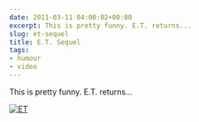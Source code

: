 ```yaml
---
date: 2011-03-11 04:00:02+00:00
excerpt: This is pretty funny. E.T. returns...
slug: et-sequel
title: E.T. Sequel
tags:
- humour
- video
---
```


This is pretty funny. E.T. returns... 


[![ET](http://img.youtube.com/vi/fMW3W-G43gI/0.jpg)](http://www.youtube.com/watch?v=fMW3W-G43gI)
